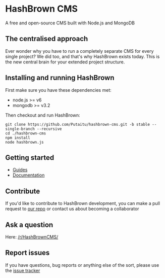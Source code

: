 # HashBrown CMS
A free and open-source CMS built with Node.js and MongoDB

## The centralised approach
Ever wonder why you have to run a completely separate CMS for every single project? We did too, and that's why HashBrown exists today. This is the new central brain for your extended project structure.

## Installing and running HashBrown
First make sure you have these dependencies met:  
- node.js >= v6 
- mongodb >= v3.2  

Then checkout and run HashBrown:  
```
git clone https://github.com/Putaitu/hashbrown-cms.git -b stable --single-branch --recursive
cd ./hashbrown-cms
npm install
node hashbrown.js
```

## Getting started
- [Guides](http://hashbrown.rocks/guides)
- [Documentation](http://hashbrown.rocks/docs)

## Contribute
If you'd like to contribute to HashBrown development, you can make a pull request to [our repo](https://github.com/Putaitu/hashbrown-cms) or contact us about becoming a collaborator

## Ask a question
Here: [/r/HashBrownCMS/](https://www.reddit.com/r/HashBrownCMS/)

## Report issues
If you have questions, bug reports or anything else of the sort, please use the [issue tracker](https://github.com/Putaitu/hashbrown-cms/issues)
